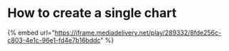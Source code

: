 # How to create a single chart

{% embed url="https://iframe.mediadelivery.net/play/289332/8fde256c-c803-4e1c-96e1-fd4e7b16bddc" %}

